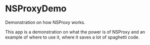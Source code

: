 # NSProxyDemo
Demonstration on how NSProxy works. 

This app is a demonstration on what the power is of NSProxy and an example of where to use it, where it saves a lot of spaghetti code.
